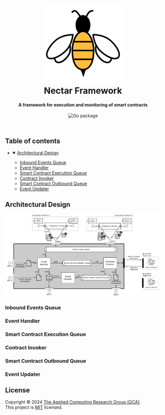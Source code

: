 <h1 align="center">
  <br>
  <img src="assets/logo-rounded-background-256.png" alt="Nectar Logo">
  <br>
  Nectar Framework
  <br>
</h1>

<h4 align="center">A framework for execution and monitoring of smart contracts</h4>

<p align="center">
    <img src="https://img.shields.io/badge/go-%2300ADD8.svg?style=for-the-badge&logo=go&logoColor=white" alt="Go package">
</p>
<br/>

## Table of contents
  - <details open>
    <summary><a href="#architectural-design">Architectural Design</a></summary>

    - [Inbound Events Queue](#inbound-events-queue)
    - [Event Handler](#event-handler)
    - [Smart Contract Execution Queue](#smart-contract-execution-queue)
    - [Contract Invoker](#contract-invoker)
    - [Smart Contract Outbound Queue](#smart-contract-outbound-queue)
    - [Event Updater](#event-updater)
  
  </details> 

## Architectural Design
<img src="assets/architecture.png">

### Inbound Events Queue
### Event Handler
### Smart Contract Execution Queue
### Contract Invoker
### Smart Contract Outbound Queue
### Event Updater

## License
Copyright © 2024 [The Applied Computing Research Group (GCA)](https://github.com/gca-research-group).<br />
This project is [MIT](https://github.com/gca-research-group/jabuti-dsl-language-model-transformation/blob/master/LICENSE) licensed.
